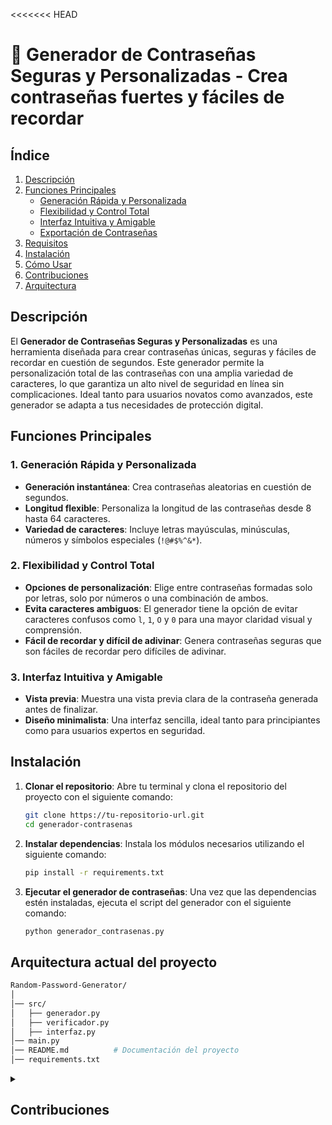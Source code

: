<<<<<<< HEAD

# 🌟 **Generador de Contraseñas Seguras y Personalizadas** - Crea contraseñas fuertes y fáciles de recordar

## **Índice**
1. [Descripción](#descripción)
2. [Funciones Principales](#funciones-principales)
   - [Generación Rápida y Personalizada](#generación-rápida-y-personalizada)
   - [Flexibilidad y Control Total](#flexibilidad-y-control-total)
   - [Interfaz Intuitiva y Amigable](#interfaz-intuitiva-y-amigable)
   - [Exportación de Contraseñas](#exportación-de-contraseñas)
3. [Requisitos](#requisitos)
4. [Instalación](#instalación)
5. [Cómo Usar](#cómo-usar)
6. [Contribuciones](#contribuciones)
7. [Arquitectura](#arquitectura)

## **Descripción**

El **Generador de Contraseñas Seguras y Personalizadas** es una herramienta diseñada para crear contraseñas únicas, seguras y fáciles de recordar en cuestión de segundos. Este generador permite la personalización total de las contraseñas con una amplia variedad de caracteres, lo que garantiza un alto nivel de seguridad en línea sin complicaciones. Ideal tanto para usuarios novatos como avanzados, este generador se adapta a tus necesidades de protección digital.

## **Funciones Principales**

### 1. **Generación Rápida y Personalizada**
- **Generación instantánea**: Crea contraseñas aleatorias en cuestión de segundos.
- **Longitud flexible**: Personaliza la longitud de las contraseñas desde 8 hasta 64 caracteres.
- **Variedad de caracteres**: Incluye letras mayúsculas, minúsculas, números y símbolos especiales (`!@#$%^&*`).

### 2. **Flexibilidad y Control Total**
- **Opciones de personalización**: Elige entre contraseñas formadas solo por letras, solo por números o una combinación de ambos.
- **Evita caracteres ambiguos**: El generador tiene la opción de evitar caracteres confusos como `l`, `1`, `O` y `0` para una mayor claridad visual y comprensión.
- **Fácil de recordar y difícil de adivinar**: Genera contraseñas seguras que son fáciles de recordar pero difíciles de adivinar.

### 3. **Interfaz Intuitiva y Amigable**
- **Vista previa**: Muestra una vista previa clara de la contraseña generada antes de finalizar.
- **Diseño minimalista**: Una interfaz sencilla, ideal tanto para principiantes como para usuarios expertos en seguridad.


## **Instalación**

1. **Clonar el repositorio**:
   Abre tu terminal y clona el repositorio del proyecto con el siguiente comando:
   ```bash
   git clone https://tu-repositorio-url.git
   cd generador-contrasenas
   ```

2. **Instalar dependencias**:
   Instala los módulos necesarios utilizando el siguiente comando:
   ```bash
   pip install -r requirements.txt
   ```

3. **Ejecutar el generador de contraseñas**:
   Una vez que las dependencias estén instaladas, ejecuta el script del generador con el siguiente comando:
   ```bash
   python generador_contrasenas.py
   ```

## Arquitectura actual del proyecto
```bash
Random-Password-Generator/
│
│── src/
│   ├── generador.py
│   ├── verificador.py
│   ├── interfaz.py
│── main.py
│── README.md          # Documentación del proyecto
│── requirements.txt          
```

<details>
  <summary><h2>Contribuciones</h2></summary>

¡Las contribuciones son bienvenidas! Si deseas mejorar o añadir nuevas características al proyecto, sigue estos pasos:

1. Haz un **fork** del repositorio.
2. Crea una nueva rama para tu función o corrección:
   ```bash
   git checkout -b nueva-funcion
   ```
3. Realiza los cambios y haz un **commit**:
   ```bash
   git commit -m 'Añadir nueva función'
   ```
4. **Push** los cambios a tu rama en tu repositorio:
   ```bash
   git push origin nueva-funcion
   ```
5. Abre un **Pull Request** en GitHub para que revisemos tus mejoras.

</details>
